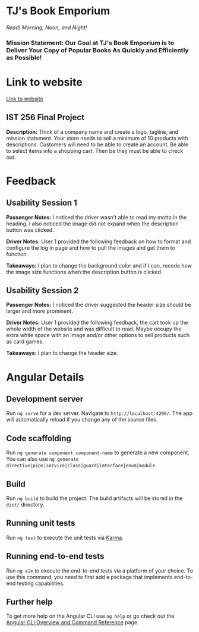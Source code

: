 # TJ's Book Emporium

*Read! Morning, Noon, and Night!*
### Mission Statement: Our Goal at TJ's Book Emporium is to Deliver Your Copy of Popular Books As Quickly and Efficiently as Possible!

# Link to website
[Link to website](https://tristyn0123.github.io/Final/) 

## IST 256 Final Project
**Description:**
Think of a company name and create a logo, tagline, and mission statement.
Your store needs to sell a minimum of 10 products with descriptions.
Customers will need to be able to create an account.
Be able to select items into a shopping cart.
Then be they must be able to check out.

# Feedback

## Usability Session 1

**Passenger Notes:** I noticed the driver wasn't able to read my motto in the heading. I also noticed the image did not expand when the description button was clicked.

**Driver Notes:** User 1 provided the following feedback on how to format and configure the log in page and how to pull the images and get them to function.

**Takeaways:** I plan to change the background color and if I can, recode how the image size functions when the description button is clicked.

## Usability Session 2

**Passenger Notes:** I noticed the driver suggested the header size should be larger and more prominent.

**Driver Notes:** User 1 provided the following feedback, the cart took up the whole width of the website and was difficult to read. Maybe occupy the extra white space with an image and/or other options to sell products such as card games.

**Takeaways:** I plan to change the header size.

# Angular Details

## Development server

Run `ng serve` for a dev server. Navigate to `http://localhost:4200/`. The app will automatically reload if you change any of the source files.

## Code scaffolding

Run `ng generate component component-name` to generate a new component. You can also use `ng generate directive|pipe|service|class|guard|interface|enum|module`.

## Build

Run `ng build` to build the project. The build artifacts will be stored in the `dist/` directory.

## Running unit tests

Run `ng test` to execute the unit tests via [Karma](https://karma-runner.github.io).

## Running end-to-end tests

Run `ng e2e` to execute the end-to-end tests via a platform of your choice. To use this command, you need to first add a package that implements end-to-end testing capabilities.

## Further help

To get more help on the Angular CLI use `ng help` or go check out the [Angular CLI Overview and Command Reference](https://angular.io/cli) page.

